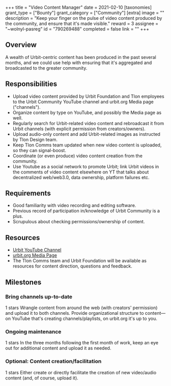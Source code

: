 +++
title = "Video Content Manager"
date = 2021-02-10
[taxonomies]
grant_type = ["Bounty"]
grant_category = ["Community"]
[extra]
image = ""
description = "Keep your finger on the pulse of video content produced by the community, and ensure that it's made visible."
reward = 3
assignee = "~wolnyl-pasreg"
id = "790269488"
completed = false
link = ""
+++

## Overview

A wealth of Urbit-centric content has been produced in the past several months, and we could use help with ensuring that it's aggregated and broadcasted to the greater community.

## Responsibilities

- Upload video content provided by Urbit Foundation and Tlon employees to the Urbit Community YouTube channel and urbit.org Media page ("channels").
- Organize content by type on YouTube, and possibly the Media page as well.
- Regularly search for Urbit-related video content and rebroadcast it from Urbit channels (with explicit permission from creators/owners).
- Upload audio-only content and add Urbit-related images as instructed by Tlon Design team.
- Keep Tlon Comms team updated when new video content is uploaded, so they can signal-boost.
- Coordinate (or even produce) video content creation from the community.
- Use Youtube as a social network to promote Urbit; link Urbit videos in the comments of video content elsewhere on YT that talks about decentralized web/web3.0, data ownership, platform failures etc.

## Requirements

- Good familiarity with video recording and editing software.
- Previous record of participation in/knowledge of Urbit Community is a plus.
- Scrupulous about checking permissions/ownership of content.

## Resources

- [Urbit YouTube Channel](https://www.youtube.com/channel/UCNYIS9_SktINCC9yqO4CFZw/featured)
- [urbit.org Media Page](https://urbit.org/media/)
- The Tlon Comms team and Urbit Foundation will be available as resources for content direction, questions and feedback.

## Milestones

### Bring channels up-to-date

1 stars
Wrangle content from around the web (with creators' permission) and upload it to both channels. Provide organizational structure to content—on YouTube that's creating channels/playlists, on urbit.org it's up to you.

### Ongoing maintenance

1 stars
In the three months following the first month of work, keep an eye out for additional content and upload it as needed.

### Optional: Content creation/facilitation

1 stars
Either create or directly facilitate the creation of new video/audio content (and, of course, upload it).
